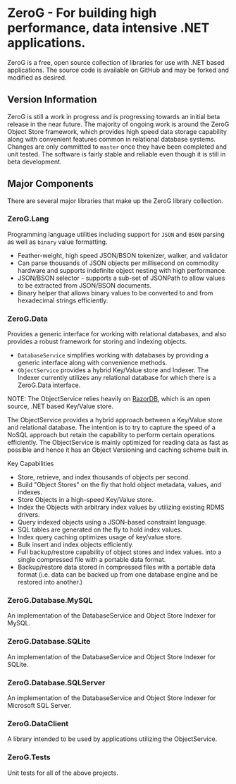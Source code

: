 ZeroG - For building high performance, data intensive .NET applications.
========================================================================

ZeroG is a free, open source collection of libraries for use with .NET based 
applications. The source code is available on GitHub and may be forked and 
modified as desired.

Version Information
-------------------
ZeroG is still a work in progress and is progressing towards an initial beta release in the near future.
The majority of ongoing work is around the ZeroG Object Store framework, which provides high speed 
data storage capability along with convenient features common in relational database systems.
Changes are only committed to `master` once they have been completed and unit tested. The software is 
fairly stable and reliable even though it is still in beta development.

Major Components
----------------

There are several major libraries that make up the ZeroG library collection.

### ZeroG.Lang

Programming language utilities including support for `JSON` and `BSON` parsing as well as `binary` value formatting.

  * Feather-weight, high speed JSON/BSON tokenizer, walker, and validator
  * Can parse thousands of JSON objects per millisecond on commodity hardware and supports indefinite object nesting with high performance.
  * JSON/BSON selector - supports a sub-set of JSONPath to allow values to be extracted from JSON/BSON documents.
  * Binary helper that allows binary values to be converted to and from hexadecimal strings efficiently.

### ZeroG.Data

Provides a generic interface for working with relational databases, and also provides a robust framework
for storing and indexing objects.

  * `DatabaseService` simplifies working with databases by providing a generic interface along with convenience methods.
  * `ObjectService` provides a hybrid Key/Value store and Indexer. The Indexer currently utilizes any relational database for which there is a ZeroG.Data interface.

NOTE: The ObjectService relies heavily on [RazorDB](https://github.com/gnoso/razordb), which is an open source, .NET based Key/Value store.

The ObjectService provides a hybrid approach between a Key/Value store and relational database. The intention 
is to try to capture the speed of a NoSQL approach but retain the capability to perform certain operations 
efficiently. The ObjectService is mainly optimized for reading data as fast as possible and hence it has an 
Object Versioning and caching scheme built in.

Key Capabilities

  * Store, retrieve, and index thousands of objects per second.
  * Build "Object Stores" on the fly that hold object metadata, values, and indexes.
  * Store Objects in a high-speed Key/Value store.
  * Index the Objects with arbitrary index values by utilizing existing RDMS drivers.
  * Query indexed objects using a JSON-based constraint language.
  * SQL tables are generated on the fly to hold index values.
  * Index query caching optimizes usage of key/value store.
  * Bulk insert and index objects efficiently.
  * Full backup/restore capability of object stores and index values. into a single compressed file with a portable data format.
  * Backup/restore data stored in compressed files with a portable data format (i.e. data can be backed up from one database engine and be restored into another.)

### ZeroG.Database.MySQL

An implementation of the DatabaseService and Object Store Indexer for MySQL.

### ZeroG.Database.SQLite

An implementation of the DatabaseService and Object Store Indexer for SQLite.

### ZeroG.Database.SQLServer

An implementation of the DatabaseService and Object Store Indexer for Microsoft SQL Server.

### ZeroG.DataClient

A library intended to be used by applications utilizing the ObjectService.

### ZeroG.Tests

Unit tests for all of the above projects.